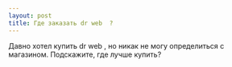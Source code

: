 ```yaml
---
layout: post 
title: Где заказать dr web  ? 
--- 
```

Давно хотел купить dr web  , но никак не могу определиться с магазином. Подскажите, где лучше купить?